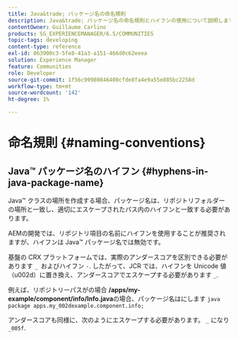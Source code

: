 ```yaml
---
title: Java&trade; パッケージ名の命名規則
description: Java&trade; パッケージ名の命名規則とハイフンの使用について説明します。
contentOwner: Guillaume Carlino
products: SG_EXPERIENCEMANAGER/6.5/COMMUNITIES
topic-tags: developing
content-type: reference
exl-id: 863900c3-5fe8-41a3-a151-466d0c62eeea
solution: Experience Manager
feature: Communities
role: Developer
source-git-commit: 1f56c99980846400cfde8fa4e9a55e885bc2258d
workflow-type: tm+mt
source-wordcount: '142'
ht-degree: 1%

---
```


# 命名規則 {#naming-conventions}

## Java™ パッケージ名のハイフン {#hyphens-in-java-package-name}

Java™ クラスの場所を作成する場合、パッケージ名は、リポジトリフォルダーの場所と一致し、適切にエスケープされたパス内のハイフンと一致する必要があります。

AEMの開発では、リポジトリ項目の名前にハイフンを使用することが推奨されますが、ハイフンは Java™ パッケージ名では無効です。

基盤の CRX プラットフォームでは、実際のアンダースコアを区別できる必要があります `_ `およびハイフン `-`. したがって、JCR では、ハイフンを Unicode 値（u002d）に置き換え、アンダースコアでエスケープする必要があります `_`.

例えば、リポジトリーパスがの場合 **/apps/my-example/component/info/Info.java**&#x200B;の場合、パッケージ名はにします `java package apps.my_002dexample.component.info;`

アンダースコアも同様に、次のようにエスケープする必要があります。 `_` になり `_005f`.

